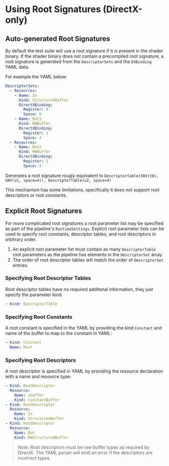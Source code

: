 # Using Root Signatures (DirectX-only)

## Auto-generated Root Signatures

By default the test suite will use a root signature if it is present in the
shader binary. If the shader binary does not contain a precompiled root
signature, a root signature is generated from the `DescriptorSets` and the
`DXBinding` YAML data.

For example the YAML below:

```yaml
DescriptorSets:
  - Resources:
    - Name: In
      Kind: StructuredBuffer
      DirectXBinding:
        Register: 0
        Space: 0
    - Name: Out1
      Kind: RWBuffer
      DirectXBinding:
        Register: 1
        Space: 4
  - Resources:
    - Name: Out2
      Kind: RWBuffer
      DirectXBinding:
        Register: 2
        Space: 4
```

Generates a root signature rougly equivalent to `DescriptorTable(SRV(t0),
UAV(u1, space=4)), DescriptorTable(u2, space=4)`

This mechanism has some limitations, specifically it does not support root
descriptors or root constants.

## Explicit Root Signatures

For more complicated root signatures a root parameter list may be specified as
part of the pipeline's `RuntimeSettings`. Explicit root parameter lists can be
used to specify root constants, descriptor tables, and root descriptors in
arbitrary order.

1) An explicit root parameter list must contain as many `DescriptorTable` root
   parameters as the pipeline has elements in the `DescriptorSet` array.
2) The order of root descriptor tables will match the order of `DescriptorSet`
   entries.

### Specifying Root Descriptor Tables

Root descriptor tables have no required additonal information, they just specify
the parameter kind:

```yaml
- Kind: DescriptorTable
```

### Specifying Root Constants

A root constant is specified in the YAML by providing the kind `Constant` and
name of the buffer to map to the constant in YAML:

```yaml
- Kind: Constant
  Name: Root
```

### Specifying Root Descriptors

A root descriptor is specified in YAML by providing the resource declaration with a name and resource type:

```yaml
- Kind: RootDescriptor
  Resource:
    Name: cbuffer
    Kind: ConstantBuffer
- Kind: RootDescriptor
  Resource:
    Name: In
    Kind: StructuredBuffer
- Kind: RootDescriptor
  Resource:
    Name: Out
    Kind: RWStructuredBuffer
```

> Note: Root descriptors must be raw buffer types as required by DirectX. The
> YAML parser will emit an error if the descriptors are incorrect types.